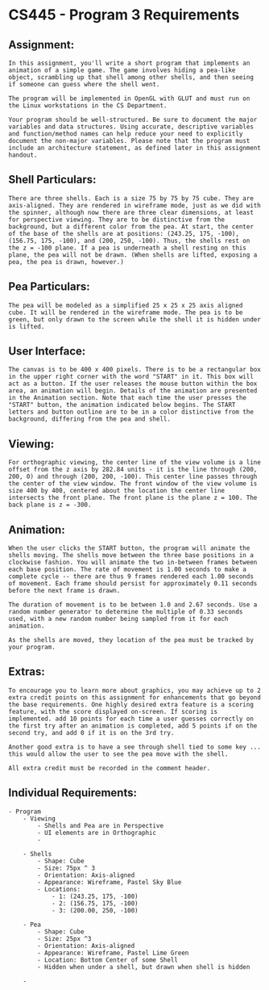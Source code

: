 #   CS445 - Program 3 Requirements


##  Assignment:
    In this assignment, you'll write a short program that implements an animation of a simple game. The game involves hiding a pea-like object, scrambling up that shell among other shells, and then seeing if someone can guess where the shell went.

    The program will be implemented in OpenGL with GLUT and must run on the Linux workstations in the CS Department.

    Your program should be well-structured. Be sure to document the major variables and data structures. Using accurate, descriptive variables and function/method names can help reduce your need to explicitly document the non-major variables. Please note that the program must include an architecture statement, as defined later in this assignment handout.

##  Shell Particulars:
    There are three shells. Each is a size 75 by 75 by 75 cube. They are axis-aligned. They are rendered in wireframe mode, just as we did with the spinner, although now there are three clear dimensions, at least for perspective viewing. They are to be distinctive from the background, but a different color from the pea. At start, the center of the base of the shells are at positions: (243.25, 175, -100), (156.75, 175, -100), and (200, 250, -100). Thus, the shells rest on the z = -100 plane. If a pea is underneath a shell resting on this plane, the pea will not be drawn. (When shells are lifted, exposing a pea, the pea is drawn, however.)

##  Pea Particulars:
    The pea will be modeled as a simplified 25 x 25 x 25 axis aligned cube. It will be rendered in the wireframe mode. The pea is to be green, but only drawn to the screen while the shell it is hidden under is lifted.

##  User Interface:
    The canvas is to be 400 x 400 pixels. There is to be a rectangular box in the upper right corner with the word "START" in it. This box will act as a button. If the user releases the mouse button within the box area, an animation will begin. Details of the animation are presented in the Animation section. Note that each time the user presses the "START" button, the animation indicated below begins. The START letters and button outline are to be in a color distinctive from the background, differing from the pea and shell.

##  Viewing:
    For orthographic viewing, the center line of the view volume is a line offset from the z axis by 282.84 units - it is the line through (200, 200, 0) and through (200, 200, -100). This center line passes through the center of the view window. The front window of the view volume is size 400 by 400, centered about the location the center line intersects the front plane. The front plane is the plane z = 100. The back plane is z = -300.

##  Animation:
    When the user clicks the START button, the program will animate the shells moving. The shells move between the three base positions in a clockwise fashion. You will animate the two in-between frames between each base position. The rate of movement is 1.00 seconds to make a complete cycle -- there are thus 9 frames rendered each 1.00 seconds of movement. Each frame should persist for approximately 0.11 seconds before the next frame is drawn.

    The duration of movement is to be between 1.0 and 2.67 seconds. Use a random number generator to determine the multiple of 0.33 seconds used, with a new random number being sampled from it for each animation.

    As the shells are moved, they location of the pea must be tracked by your program.

##  Extras:
    To encourage you to learn more about graphics, you may achieve up to 2 extra credit points on this assignment for enhancements that go beyond the base requirements. One highly desired extra feature is a scoring feature, with the score displayed on-screen. If scoring is implemented. add 10 points for each time a user guesses correctly on the first try after an animation is completed, add 5 points if on the second try, and add 0 if it is on the 3rd try.

    Another good extra is to have a see through shell tied to some key ... this would allow the user to see the pea move with the shell.

    All extra credit must be recorded in the comment header.



##  Individual Requirements:

    - Program
        - Viewing
            - Shells and Pea are in Perspective
            - UI elements are in Orthographic
            - 
            
        - Shells 
            - Shape: Cube
            - Size: 75px ^ 3
            - Orientation: Axis-aligned
            - Appearance: Wireframe, Pastel Sky Blue
            - Locations:
                - 1: (243.25, 175, -100)
                - 2: (156.75, 175, -100)
                - 3: (200.00, 250, -100)
                
        - Pea
            - Shape: Cube
            - Size: 25px ^3
            - Orientation: Axis-aligned
            - Appearance: Wireframe, Pastel Lime Green
            - Location: Bottom Center of some Shell
            - Hidden when under a shell, but drawn when shell is hidden

        - 